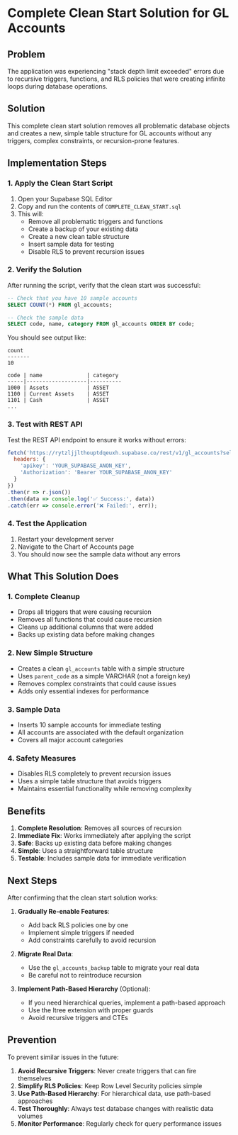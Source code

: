 # Complete Clean Start Solution for GL Accounts

## Problem

The application was experiencing "stack depth limit exceeded" errors due to recursive triggers, functions, and RLS policies that were creating infinite loops during database operations.

## Solution

This complete clean start solution removes all problematic database objects and creates a new, simple table structure for GL accounts without any triggers, complex constraints, or recursion-prone features.

## Implementation Steps

### 1. Apply the Clean Start Script

1. Open your Supabase SQL Editor
2. Copy and run the contents of `COMPLETE_CLEAN_START.sql`
3. This will:
   - Remove all problematic triggers and functions
   - Create a backup of your existing data
   - Create a new clean table structure
   - Insert sample data for testing
   - Disable RLS to prevent recursion issues

### 2. Verify the Solution

After running the script, verify that the clean start was successful:

```sql
-- Check that you have 10 sample accounts
SELECT COUNT(*) FROM gl_accounts;

-- Check the sample data
SELECT code, name, category FROM gl_accounts ORDER BY code;
```

You should see output like:
```
count
-------
10

code | name              | category
-----|-------------------|----------
1000 | Assets            | ASSET
1100 | Current Assets    | ASSET
1101 | Cash              | ASSET
...
```

### 3. Test with REST API

Test the REST API endpoint to ensure it works without errors:

```javascript
fetch('https://rytzljjlthouptdqeuxh.supabase.co/rest/v1/gl_accounts?select=id,code,name&limit=10', {
  headers: {
    'apikey': 'YOUR_SUPABASE_ANON_KEY',
    'Authorization': 'Bearer YOUR_SUPABASE_ANON_KEY'
  }
})
.then(r => r.json())
.then(data => console.log('✅ Success:', data))
.catch(err => console.error('❌ Failed:', err));
```

### 4. Test the Application

1. Restart your development server
2. Navigate to the Chart of Accounts page
3. You should now see the sample data without any errors

## What This Solution Does

### 1. Complete Cleanup
- Drops all triggers that were causing recursion
- Removes all functions that could cause recursion
- Cleans up additional columns that were added
- Backs up existing data before making changes

### 2. New Simple Structure
- Creates a clean `gl_accounts` table with a simple structure
- Uses `parent_code` as a simple VARCHAR (not a foreign key)
- Removes complex constraints that could cause issues
- Adds only essential indexes for performance

### 3. Sample Data
- Inserts 10 sample accounts for immediate testing
- All accounts are associated with the default organization
- Covers all major account categories

### 4. Safety Measures
- Disables RLS completely to prevent recursion issues
- Uses a simple table structure that avoids triggers
- Maintains essential functionality while removing complexity

## Benefits

1. **Complete Resolution**: Removes all sources of recursion
2. **Immediate Fix**: Works immediately after applying the script
3. **Safe**: Backs up existing data before making changes
4. **Simple**: Uses a straightforward table structure
5. **Testable**: Includes sample data for immediate verification

## Next Steps

After confirming that the clean start solution works:

1. **Gradually Re-enable Features**: 
   - Add back RLS policies one by one
   - Implement simple triggers if needed
   - Add constraints carefully to avoid recursion

2. **Migrate Real Data**:
   - Use the `gl_accounts_backup` table to migrate your real data
   - Be careful not to reintroduce recursion

3. **Implement Path-Based Hierarchy** (Optional):
   - If you need hierarchical queries, implement a path-based approach
   - Use the ltree extension with proper guards
   - Avoid recursive triggers and CTEs

## Prevention

To prevent similar issues in the future:

1. **Avoid Recursive Triggers**: Never create triggers that can fire themselves
2. **Simplify RLS Policies**: Keep Row Level Security policies simple
3. **Use Path-Based Hierarchy**: For hierarchical data, use path-based approaches
4. **Test Thoroughly**: Always test database changes with realistic data volumes
5. **Monitor Performance**: Regularly check for query performance issues
